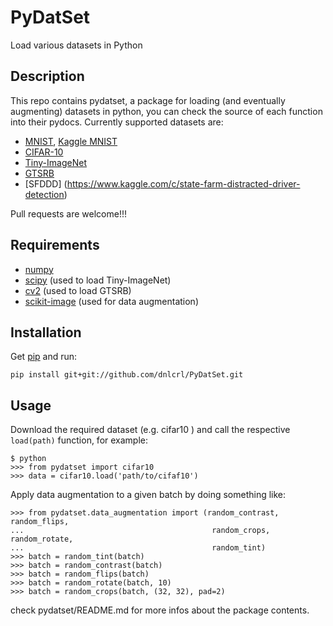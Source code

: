# PyDatSet

Load various datasets in Python

## Description 

This repo contains pydatset, a package for loading (and eventually augmenting) datasets in python, you can check the source of each function into their pydocs. Currently supported datasets are:
 
 - [MNIST](http://yann.lecun.com/exdb/mnist/), [Kaggle MNIST](https://www.kaggle.com/c/digit-recognizer/)
 - [CIFAR-10](https://www.cs.toronto.edu/~kriz/cifar.html)
 - [Tiny-ImageNet](http://cs231n.stanford.edu/project.html) 
 - [GTSRB](http://benchmark.ini.rub.de/?section=gtsrb&subsection=news)
 - [SFDDD] (https://www.kaggle.com/c/state-farm-distracted-driver-detection)

Pull requests are welcome!!!

## Requirements

- [numpy](www.numpy.org/)
- [scipy](www.scipy.org/) (used to load Tiny-ImageNet)
- [cv2](opencv.org/) (used to load GTSRB)
- [scikit-image](scikit-image.org/) (used for data augmentation)

## Installation

Get [pip](https://pypi.python.org/pypi/pip) and run:

	pip install git+git://github.com/dnlcrl/PyDatSet.git
	

## Usage

Download the required dataset (e.g. cifar10 ) and call the respective `load(path)` function, for example:

	$ python
	>>> from pydatset import cifar10
	>>> data = cifar10.load('path/to/cifaf10')

Apply data augmentation to a given batch by doing something like:

	>>> from pydatset.data_augmentation import (random_contrast, random_flips,
	...                                          random_crops, random_rotate,
	...                                          random_tint)
	>>> batch = random_tint(batch)
	>>> batch = random_contrast(batch)
	>>> batch = random_flips(batch)
	>>> batch = random_rotate(batch, 10)
	>>> batch = random_crops(batch, (32, 32), pad=2)
	

check pydatset/README.md for more infos about the package contents.
